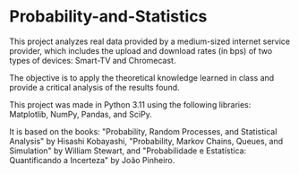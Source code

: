 # Probability-and-Statistics

This project analyzes real data provided by a medium-sized internet service provider, which includes the upload and download rates (in bps) of two types of devices: 
Smart-TV and Chromecast.

The objective is to apply the theoretical knowledge learned in class and provide a critical analysis of the results found.

This project was made in Python 3.11 using the following libraries: Matplotlib, NumPy, Pandas, and SciPy.

It is based on the books: "Probability, Random Processes, and Statistical Analysis" by Hisashi Kobayashi, "Probability, Markov Chains, Queues, and Simulation" by 
William Stewart, and "Probabilidade e Estatística: Quantificando a Incerteza" by João Pinheiro.
